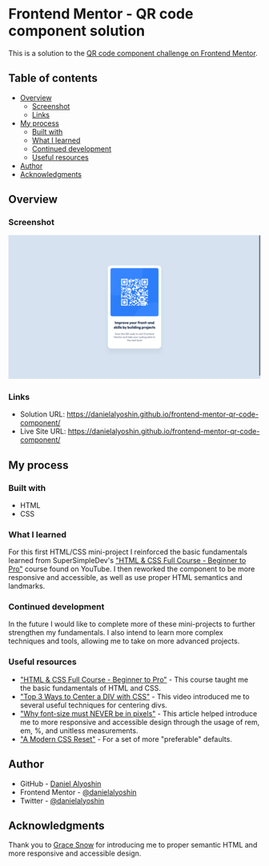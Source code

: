# Frontend Mentor - QR code component solution

This is a solution to the [QR code component challenge on Frontend Mentor](https://www.frontendmentor.io/challenges/qr-code-component-iux_sIO_H).

## Table of contents

- [Overview](#overview)
  - [Screenshot](#screenshot)
  - [Links](#links)
- [My process](#my-process)
  - [Built with](#built-with)
  - [What I learned](#what-i-learned)
  - [Continued development](#continued-development)
  - [Useful resources](#useful-resources)
- [Author](#author)
- [Acknowledgments](#acknowledgments)

## Overview

### Screenshot

![](./solution-screenshot.png)

### Links

- Solution URL: https://danielalyoshin.github.io/frontend-mentor-qr-code-component/
- Live Site URL: https://danielalyoshin.github.io/frontend-mentor-qr-code-component/

## My process

### Built with

- HTML
- CSS

### What I learned

For this first HTML/CSS mini-project I reinforced the basic fundamentals learned from SuperSimpleDev's ["HTML & CSS Full Course - Beginner to Pro"](https://www.youtube.com/watch?v=G3e-cpL7ofc) course found on YouTube. I then reworked the component to be more responsive and accessible, as well as use proper HTML semantics and landmarks.

### Continued development

In the future I would like to complete more of these mini-projects to further strengthen my fundamentals. I also intend to learn more complex techniques and tools, allowing me to take on more advanced projects.

### Useful resources

- ["HTML & CSS Full Course - Beginner to Pro"](https://www.youtube.com/watch?v=G3e-cpL7ofc) - This course taught me the basic fundamentals of HTML and CSS.
- ["Top 3 Ways to Center a DIV with CSS"](https://www.youtube.com/shorts/njdJeu95p6s) - This video introduced me to several useful techniques for centering divs.
- ["Why font-size must NEVER be in pixels"](https://fedmentor.dev/posts/font-size-px/) - This article helped introduce me to more responsive and accessible design through the usage of rem, em, %, and unitless measurements.
- ["A Modern CSS Reset"](https://andy-bell.co.uk/a-modern-css-reset/) - For a set of more "preferable" defaults.

## Author

- GitHub - [Daniel Alyoshin](https://github.com/danielalyoshin)
- Frontend Mentor - [@danielalyoshin](https://www.frontendmentor.io/profile/danielalyoshin)
- Twitter - [@danielalyoshin](https://www.twitter.com/danielalyoshin)

## Acknowledgments

Thank you to [Grace Snow](https://www.fedmentor.dev) for introducing me to proper semantic HTML and more responsive and accessible design.